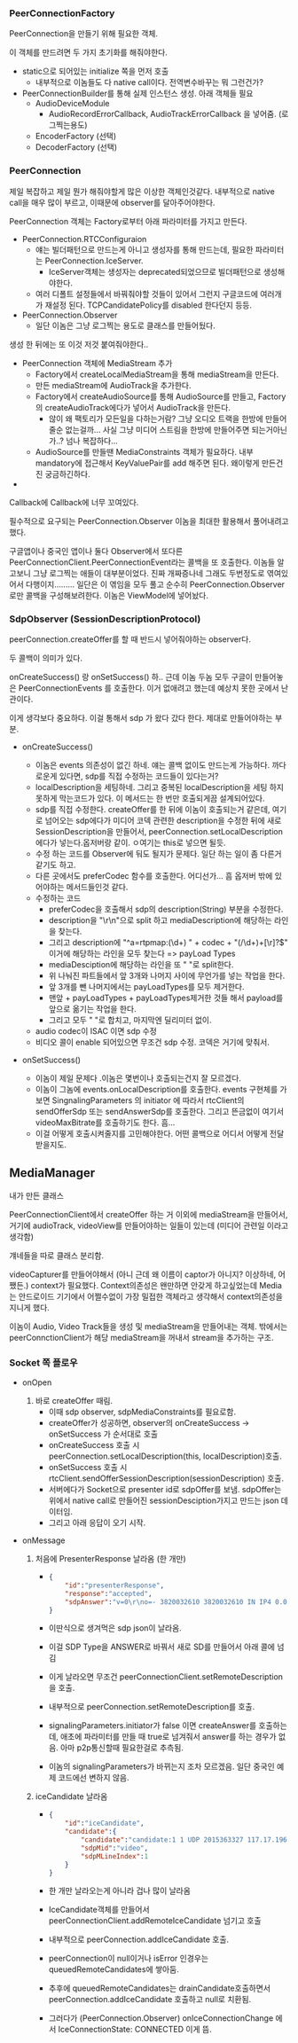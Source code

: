 ### PeerConnectionFactory

PeerConnection을 만들기 위해 필요한 객체.

이 객체를 만드려면 두 가지 초기화를 해줘야한다.

* static으로 되어있는 initialize 쪽을 먼저 호출
  * 내부적으로 이놈들도 다 native call이다. 전역변수바꾸는 뭐 그런건가?
* PeerConnectionBuilder를 통해 실제 인스턴스 생성. 아래 객체들 필요
  * AudioDeviceModule 
    * AudioRecordErrorCallback, AudioTrackErrorCallback 을 넣어줌. (로그찍는용도)
  * EncoderFactory (선택)
  * DecoderFactory (선택)





### PeerConnection

제일 복잡하고 제일 뭔가 해줘야할게 많은 이상한 객체인것같다. 내부적으로 native call을 매우 많이 부르고, 이때문에 observer를 달아주어야한다.

PeerConnection 객체는 Factory로부터 아래 파라미터를 가지고 만든다.

* PeerConnection.RTCConfiguraion
  * 얘는 빌더패턴으로 만드는게 아니고 생성자를 통해 만드는데, 필요한 파라미터는 
    PeerConnection.IceServer.
    * IceServer객체는 생성자는 deprecated되었으므로 빌더패턴으로 생성해야한다.
  * 여러 디폴트 설정들에서 바꿔줘야할 것들이 있어서 그런지 구글코드에 여러개가 재설정 된다. TCPCandidatePolicy를 disabled 한다던지 등등.
* PeerConnection.Observer
  * 일단 이놈은 그냥 로그찍는 용도로 클래스를 만들어뒀다.

생성 한 뒤에는 또 이것 저것 붙여줘야한다..

* PeerConnection 객체에 MediaStream 추가
  * Factory에서 createLocalMediaStream을 통해 mediaStream을 만든다.
  * 만든 mediaStream에 AudioTrack을 추가한다.
  * Factory에서 createAudioSource를 통해 AudioSource를 만들고, Factory의 createAudioTrack에다가 넣어서 AudioTrack을 만든다.
    * 않이 왜 팩토리가 모든일을 다하는거람? 그냥 오디오 트랙을 한방에 만들어줄순 없는걸까... 사실 그냥 미디어 스트림을 한방에 만들어주면 되는거아닌가..? 넘나 복잡하다...
  * AudioSource를 만들땐 MediaConstraints 객체가 필요하다. 내부 mandatory에 접근해서 KeyValuePair를 add 해주면 된다. 왜이렇게 만든건진 궁금하긴하다.
* 







Callback에 Callback에 너무 꼬여있다.

필수적으로 요구되는 PeerConnection.Observer 이놈을 최대한 활용해서 풀어내려고 했다.

구글앱이나 중국인 앱이나 둘다 Observer에서 또다른 PeerConnectionClient.PeerConnectionEvent라는 콜백을 또 호출한다. 이놈들 알고보니 그냥 로그찍는 애들이 대부분이었다. 진짜 개짜증나네 그래도 두번정도로 엮여있어서 다행이지......... 일단은 이 엮임을 모두 풀고 순수히 PeerConnection.Observer로만 콜백을 구성해보려한다. 이놈은 ViewModel에 넣어놨다.







### SdpObserver (SessionDescriptionProtocol)

peerConnection.createOffer를 할 때 반드시 넣어줘야하는 observer다.

두 콜백이 의미가 있다.

onCreateSuccess() 랑 onSetSuccess() 하.. 근데 이놈 두놈 모두 구글이 만들어놓은 PeerConnectionEvents 를 호출한다. 이거 없애려고 했는데 예상치 못한 곳에서 난관이다.

이게 생각보다 중요하다. 이걸 통해서 sdp 가 왔다 갔다 한다. 제대로 만들어야하는 부분.



* onCreateSuccess() 
  * 이놈은 events 의존성이 없긴 하네. 얘는 콜백 없이도 만드는게 가능하다. 까다로운게 있다면, sdp를 직접 수정하는 코드들이 있다는거?
  * localDescription을 세팅하네. 그리고 중복된 localDescription을 세팅 하지 못하게 막는코드가 있다. 이 메서드는 한 번만 호출되게끔 설계되어있다.
  * sdp를 직접 수정한다. createOffer를 한 뒤에 이놈이 호출되는거 같은데, 여기로 넘어오는 sdp에다가 미디어 코덱 관련한 description을 수정한 뒤에 새로 SessionDescription을 만들어서, peerConnection.setLocalDescription 에다가 넣는다.옵저버랑 같이. ㅇ여기는 this로 넣으면 될듯.
  * 수정 하는 코드를 Observer에 둬도 될지가 문제다. 일단 하는 일이 좀 다른거 같기도 하고.
  * 다른 곳에서도 preferCodec 함수를 호출한다. 어디선가... 흠 옵저버 밖에 있어야하는 메서드들인것 같다.
  * 수정하는 코드
    * preferCodec을 호출해서 sdp의 description(String) 부분을 수정한다.
    * description을 "\\r\\n"으로 split 하고 mediaDescription에 해당하는 라인을 찾는다.
    * 그리고 description에 "^a=rtpmap:(\\d+) " + codec + "(/\\d+)+[\r]?$" 이거에 해당하는 라인을 모두 찾는다 => payLoad Types
    * mediaDesciption에 해당하는 라인을 또 " "로 split한다.
    * 위 나눠진 파트들에서 앞 3개와 나머지 사이에 무언가를 넣는 작업을 한다.
    * 앞 3개를 뺀 나머지에서는 payLoadTypes를 모두 제거한다.
    * 맨앞 + payLoadTypes + payLoadTypes제거한 것들 해서 payload를 앞으로 옮기는 작업을 한다.
    * 그리고 모두 " "로 합치고, 마지막엔 딜리미터 없이.
  * audio codec이 ISAC 이면 sdp 수정
  * 비디오 콜이 enable 되어있으면 무조건 sdp 수정. 코덱은 거기에 맞춰서.

* onSetSuccess()
  * 이놈이 제일 문제다 .이놈은 몇번이나 호출되는건지 잘 모르겠다.
  * 이놈이 그놈에 events.onLocalDescription를 호출한다. events 구현체를 가보면
    SingnalingParameters 의 initiator 에 따라서 rtcClient의 sendOfferSdp 또는 sendAnswerSdp를 호출한다. 그리고 뜬금없이 여기서 videoMaxBitrate를 호출하기도 한다. 흠...
  * 이걸 어떻게 호출시켜줄지를 고민해야한다. 어떤 콜백으로 어디서 어떻게 전달받을지도.







## MediaManager

내가 만든 클래스

PeerConnectionClient에서 createOffer 하는 거 이외에 mediaStream을 만들어서, 거기에 audioTrack, videoView를 만들어야하는 일들이 있는데 (미디어 관련일 이라고 생각함)

걔네들을 따로 클래스 분리함.

videoCapturer를 만들어야해서 (아니 근데 왜 이름이 captor가 아니지? 이상하네, 어쨌든.) context가 필요했다. Context의존성은 왠만하면 안갖게 하고싶었는데 Media는 안드로이드 기기에서 어쩔수없이 가장 밀접한 객체라고 생각해서 context의존성을 지니게 했다.

이놈이 Audio, Video Track들을 생성 및 mediaStream을 만들어내는 객체. 밖에서는 peerConnctionClient가 해당 mediaStream을 꺼내서 stream을 추가하는 구조. 









### Socket 쪽 플로우

* onOpen

  1. 바로 createOffer 때림.
     * 이때 sdp observer, sdpMediaConstraints를 필요로함.
     * createOffer가 성공하면, observer의 onCreateSuccess -> onSetSuccess 가 순서대로 호출
     * onCreateSuccess 호출 시 peerConnection.setLocalDescription(this, localDescription)호출.
     * onSetSuccess 호출 시 rtcClient.sendOfferSessionDescription(sessionDescription) 호출.
     * 서버에다가 Socket으로 presenter id로 sdpOffer를 보냄. sdpOffer는 위에서 native call로 만들어진 sessionDesciption가지고 만드는 json 데이터임.
     * 그리고 아래 응답이 오기 시작.

* onMessage

  1. 처음에  PresenterResponse 날라옴 (한 개만)

     * ```json
       {
           "id":"presenterResponse",
           "response":"accepted",
           "sdpAnswer":"v=0\r\no=- 3820032610 3820032610 IN IP4 0.0.0.0\r\ns=Kurento Media Server\r\nc=IN IP4 0.0.0.0\r\nt=0 0\r\na=msid-semantic: WMS ARDAMS\r\na=group:BUNDLE audio video\r\nm=audio 1 UDP/TLS/RTP/SAVPF 111 0\r\na=recvonly\r\na=mid:audio\r\na=rtcp:9 IN IP4 0.0.0.0\r\na=rtpmap:111 opus/48000/2\r\na=rtpmap:0 PCMU/8000\r\na=setup:active\r\na=rtcp-mux\r\na=fmtp:111 minptime=10;useinbandfec=1\r\na=ssrc:3912191338 cname:user2842660160@host-6ec017c0\r\na=ice-ufrag:gTbp\r\na=ice-pwd:IxJKtbk48IQAf1xowhN8Wu\r\na=fingerprint:sha-256 36:8F:F9:2A:39:41:41:3B:9A:CE:58:62:23:37:03:9E:DB:95:D2:95:8D:2C:5F:B1:20:95:BA:17:72:DE:E3:17\r\nm=video 1 UDP/TLS/RTP/SAVPF 96 125\r\na=extmap:3 http://www.webrtc.org/experiments/rtp-hdrext/abs-send-time\r\na=recvonly\r\na=mid:video\r\na=rtcp:9 IN IP4 0.0.0.0\r\na=rtpmap:96 VP8/90000\r\na=rtpmap:125 H264/90000\r\na=rtcp-fb:96 ccm fir\r\na=rtcp-fb:96 nack\r\na=rtcp-fb:96 nack pli\r\na=rtcp-fb:96 goog-remb\r\na=rtcp-fb:125 ccm fir\r\na=rtcp-fb:125 nack\r\na=rtcp-fb:125 nack pli\r\na=rtcp-fb:125 goog-remb\r\na=setup:active\r\na=rtcp-mux\r\na=fmtp:125 level-asymmetry-allowed=1;packetization-mode=1;profile-level-id=42e01f\r\na=ssrc:375568227 cname:user2842660160@host-6ec017c0\r\na=ice-ufrag:gTbp\r\na=ice-pwd:IxJKtbk48IQAf1xowhN8Wu\r\na=fingerprint:sha-256 36:8F:F9:2A:39:41:41:3B:9A:CE:58:62:23:37:03:9E:DB:95:D2:95:8D:2C:5F:B1:20:95:BA:17:72:DE:E3:17\r\n"
       }
       ```

     * 이딴식으로 생겨먹은 sdp json이 날라옴.

     * 이걸 SDP Type을 ANSWER로 바꿔서 새로 SD를 만들어서 아래 콜에 넘김

     * 이게 날라오면 무조건 peerConnectionClient.setRemoteDescription을 호출.

     * 내부적으로 peerConnection.setRemoteDescription를 호출. 

     * signalingParameters.initiator가 false 이면 createAnswer를 호출하는데, 애초에 파라미터를 만들 때 true로 넘겨줘서 answer를 하는 경우가 없음. 아마 p2p통신할때 필요한걸로 추측됨.

     * 이놈의 signalingParameters가 바뀌는지 조차 모르겠음. 일단 중국인 예제 코드에선 변하지 않음.

  2. iceCandidate 날라옴

     * ```json
       {
           "id":"iceCandidate",
           "candidate":{
               "candidate":"candidate:1 1 UDP 2015363327 117.17.196.61 25866 typ host",
               "sdpMid":"video",
               "sdpMLineIndex":1
           }
       }
       ```

     * 한 개만 날라오는게 아니라 겁나 많이 날라옴

     * IceCandidate객체를 만들어서 peerConnectionClient.addRemoteIceCandidate 넘기고 호출

     * 내부적으로 peerConnection.addIceCandidate 호출.

     * peerConnection이 null이거나 isError 인경우는 queuedRemoteCandidates에 쌓아둠.

     * 추후에 queuedRemoteCandidates는 drainCandidate호출하면서 peerConnection.addIceCandidate 호출하고 null로 치환됨.

     * 그러다가 (PeerConnection.Observer) onIceConnectionChange 에서 IceConnectionState: CONNECTED 이게 뜸.

